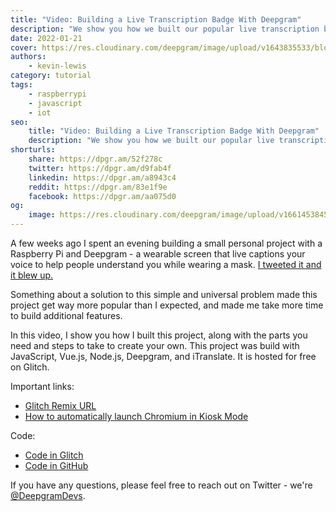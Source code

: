 ```yaml
---
title: "Video: Building a Live Transcription Badge With Deepgram"
description: "We show you how we built our popular live transcription badge project."
date: 2022-01-21
cover: https://res.cloudinary.com/deepgram/image/upload/v1643835533/blog/2022/01/live-transcription-badge-video/build-badge.png
authors:
    - kevin-lewis
category: tutorial
tags:
    - raspberrypi
    - javascript
    - iot
seo:
    title: "Video: Building a Live Transcription Badge With Deepgram"
    description: "We show you how we built our popular live transcription badge project."
shorturls:
    share: https://dpgr.am/52f278c
    twitter: https://dpgr.am/d9fab4f
    linkedin: https://dpgr.am/a8943c4
    reddit: https://dpgr.am/83e1f9e
    facebook: https://dpgr.am/aa075d0
og:
    image: https://res.cloudinary.com/deepgram/image/upload/v1661453845/blog/live-transcription-badge-video/ograph.png
---
```


A few weeks ago I spent an evening building a small personal project with a Raspberry Pi and Deepgram - a wearable screen that live captions your voice to help people understand you while wearing a mask. [I tweeted it and it blew up.](https://twitter.com/_phzn/status/1478821408486699009)

Something about a solution to this simple and universal problem made this project get way more popular than I expected, and made me take more time to build additional features.

In this video, I show you how I built this project, along with the parts you need and steps to take to create your own. This project was build with JavaScript, Vue.js, Node.js, Deepgram, and iTranslate. It is hosted for free on Glitch.

<YouTube id="VPdvo6fF0zc"></YouTube>

Important links:

*   [Glitch Remix URL](https://glitch.com/edit/#!/remix/deepgram-transcription-badge)
*   [How to automatically launch Chromium in Kiosk Mode](https://sweet-pie-c52a63-blog.netlify.app/chromium-kiosk-pi/)

Code:

*   [Code in Glitch](https://glitch.com/~deepgram-transcription-badge)
*   [Code in GitHub](https://github.com/deepgram-devs/live-transcription-badge)

If you have any questions, please feel free to reach out on Twitter - we're [@DeepgramDevs](https://twitter.com/DeepgramDevs).

        